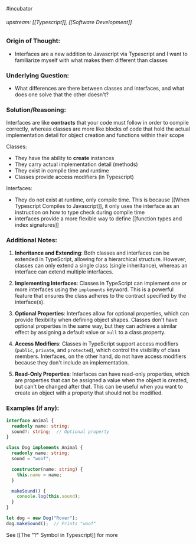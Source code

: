 #incubator 
###### upstream: [[Typescript]], [[Software Development]]

### Origin of Thought:
- Interfaces are a new addition to Javascript via Typescript and I want to familiarize myself with what makes them different than classes 

### Underlying Question: 
- What differences are there between classes and interfaces, and what does one solve that the other doesn't? 


### Solution/Reasoning: 
Interfaces are like **contracts** that your code must follow in order to compile correctly, whereas classes are more like blocks of code that hold the actual implementation detail for object creation and functions within their scope

Classes: 
- They have the ability to **create** instances 
- They carry actual implementation detail (methods)
- They exist in compile time and runtime 
- Classes provide access modifiers (in Typescript) 

Interfaces: 
- They do not exist at runtime, only compile time. This is because [[When Typescript Compiles to Javascript]], it only uses the interface as an instruction on how to type check during compile time
- interfaces provide a more flexible way to define [[function types and index signatures]]

### Additional Notes: 

1.  **Inheritance and Extending**: Both classes and interfaces can be extended in TypeScript, allowing for a hierarchical structure. However, classes can only extend a single class (single inheritance), whereas an interface can extend multiple interfaces.
    
2.  **Implementing Interfaces**: Classes in TypeScript can implement one or more interfaces using the `implements` keyword. This is a powerful feature that ensures the class adheres to the contract specified by the interface(s).
    
3.  **Optional Properties**: Interfaces allow for optional properties, which can provide flexibility when defining object shapes. Classes don't have optional properties in the same way, but they can achieve a similar effect by assigning a default value or `null` to a class property.
    
4.  **Access Modifiers**: Classes in TypeScript support access modifiers (`public`, `private`, and `protected`), which control the visibility of class members. Interfaces, on the other hand, do not have access modifiers because they don't include an implementation.
    
5.  **Read-Only Properties**: Interfaces can have read-only properties, which are properties that can be assigned a value when the object is created, but can't be changed after that. This can be useful when you want to create an object with a property that should not be modified.

### Examples (if any): 

```ts
interface Animal {
  readonly name: string;
  sound?: string;  // Optional property
}

class Dog implements Animal {
  readonly name: string;
  sound = "woof";

  constructor(name: string) {
    this.name = name;
  }

  makeSound() {
    console.log(this.sound);
  }
}

let dog = new Dog("Rover");
dog.makeSound();  // Prints "woof"

```

See [[The "?" Symbol in Typescript]] for more